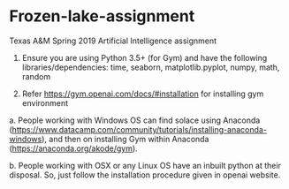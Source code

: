 # Frozen-lake-assignment
Texas A&amp;M Spring 2019 Artificial Intelligence assignment


1. Ensure you are using Python 3.5+ (for Gym) and have the following libraries/dependencies:
time, seaborn, matplotlib.pyplot, numpy, math, random

2. Refer https://gym.openai.com/docs/#installation for installing gym environment

  a. People working with Windows OS can find solace using Anaconda (https://www.datacamp.com/community/tutorials/installing-anaconda-windows), and then on installing Gym within Anaconda (https://anaconda.org/akode/gym).

  b. People working with OSX or any Linux OS have an inbuilt python at their disposal. So, just follow the installation procedure given in openai website.

